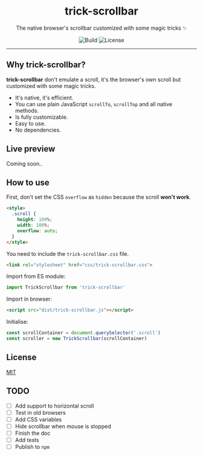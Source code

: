 <h1 align="center">trick-scrollbar</h1>

<p align="center">The native browser's scrollbar customized with some magic tricks ✨<p>
<p align="center">
  <img src="https://travis-ci.org/builtbyedgar/trick-scrollbar.svg?branch=master" alt="Build">
  <img src="https://img.shields.io/badge/license-MIT-green.svg" alt="License">
</p>

________

## Why trick-scrollbar?

**trick-scrollbar** don't emulate a scroll, it's the browser's own scroll but 
customized with some magic tricks.

* It's native, it's efficient.
* You can use plain JavaScript `scrollTo`, `scrollTop` and all native methods.
* Is fully customizable.
* Easy to use.
* No dependencies.

## Live preview

Coming soon..


## How to use

First, don't set the CSS `overflow` as `hidden` because the scroll **won't work**.

```html
<style>
  .scroll {
    height: 100%;
    width: 100%;
    overflow: auto;
  }
</style>
```

You need to include the `trick-scrollbar.css` file.

```html
<link rel="stylesheet" href="css/trick-scrollbar.css">
```

Import from ES module:

```js
import TrickScrollbar from 'trick-scrollbar'
```

Import in browser:

```html
<script src="dist/trick-scrollbar.js"></script>
```

Initialise:

```js
const scrollContainer = document.querySelector('.scroll')
const scroller = new TrickScrollbar(scrollContainer)
```

## License

[MIT](LICENSE)


## TODO

- [ ] Add support to horizontal scroll
- [ ] Test in old browsers
- [ ] Add CSS variables
- [ ] Hide scrollbar when mouse is stopped
- [ ] Finish the doc
- [ ] Add tests
- [ ] Publish to `npm`